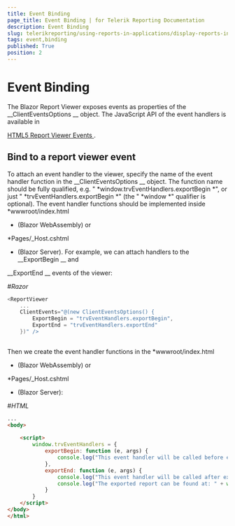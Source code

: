 ```yaml
---
title: Event Binding
page_title: Event Binding | for Telerik Reporting Documentation
description: Event Binding
slug: telerikreporting/using-reports-in-applications/display-reports-in-applications/web-application/blazor-report-viewer/event-binding
tags: event,binding
published: True
position: 2
---
```


# Event Binding



The Blazor Report Viewer exposes events as properties of the 
__ClientEventsOptions
__ object. The JavaScript API of the event handlers is available in
        
[HTML5 Report Viewer Events
](https://docs.telerik.com/reporting/html5-report-viewer-reportviewer-events-ready
).
      


## Bind to a report viewer event

To attach an event handler to the viewer, specify the name of the event handler function in the 
__ClientEventsOptions
__ object.
          The function name should be fully qualified, e.g. "
*window.trvEventHandlers.exportBegin
*",
          or just "
*trvEventHandlers.exportBegin
*" (the "
*window
*" qualifier is optional).
          The event handler functions should be implemented inside 
*wwwroot/index.html
* (Blazor WebAssembly) or
          
*Pages/_Host.cshtml
* (Blazor Server).
          For example, we can attach handlers to the 
__ExportBegin
__ and
          
__ExportEnd
__ events of the viewer:
        
#_Razor_

	
````c#
<ReportViewer
    ...
    ClientEvents="@(new ClientEventsOptions() {
        ExportBegin = "trvEventHandlers.exportBegin",
        ExportEnd = "trvEventHandlers.exportEnd"
    })" />
          
````




Then we create the event handler functions in the 
*wwwroot/index.html
* (Blazor WebAssembly) or
          
*Pages/_Host.cshtml
* (Blazor Server):
        
#_HTML_

	
````html
...
<body>
    
    <script>
        window.trvEventHandlers = {
            exportBegin: function (e, args) {
                console.log("This event handler will be called before exporting the report in " + args.format + " format.");
            },
            exportEnd: function (e, args) {
                console.log("This event handler will be called after exporting the report.");
                console.log("The exported report can be found at: " + window.location.origin + args.url);
            }
        }
    </script>
</body>
</html>
          
````



